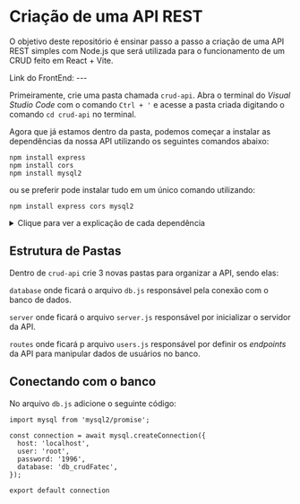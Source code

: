 # Criação de uma API REST

O objetivo deste repositório é ensinar passo a passo a criação de uma API REST simples com Node.js que será utilizada para o funcionamento de um CRUD feito em React + Vite.

Link do FrontEnd: ---

Primeiramente, crie uma pasta chamada ```crud-api```. Abra o terminal do *Visual Studio Code* com o comando ```Ctrl + '``` e acesse a pasta criada digitando o comando ```cd crud-api``` no terminal.

Agora que já estamos dentro da pasta, podemos começar a instalar as dependências da nossa API utilizando os seguintes comandos abaixo:

```
npm install express
npm install cors
npm install mysql2
```
ou se preferir pode instalar tudo em um único comando utilizando:

```
npm install express cors mysql2
```

<details>
  <summary>Clique para ver a explicação de cada dependência</summary>

  ```express``` é um *framework* voltado para aplicações *web* que utilizam Node.js. Geralmente é utilizado na criação de APIs ou servidores HTTP. Com o *Express* é possível criar rotas e lidar com requisições HTTP (GET, POST, PUT e DELETE)

  ```cors``` (Cross-Origin Resource Sharing) é um mecanismo de segurança utilizado pelos navegadores para controlar o acesso a recursos hospedados em domínios diferentes.

  Exemplo: Se esta API estiver rodando em `http://localhost:3000` e o *frontend* estiver em `http://localhost:3001`, o navegador irá bloquear as requisições, a menos que o servidor (API) permita explicitamente essa origem usando **CORS**.

  ```mysql2``` é um *client* para conectar seu *backend* Node.js a um banco de dados MySQL ou MariaDB.
</details>

## Estrutura de Pastas

Dentro de ```crud-api``` crie 3 novas pastas para organizar a API, sendo elas:

```database``` onde ficará o arquivo ```db.js``` responsável pela conexão com o banco de dados.

```server``` onde ficará o arquivo ```server.js``` responsável por inicializar o servidor da API.

```routes``` onde ficará p arquivo ```users.js``` responsável por definir os *endpoints* da API para manipular dados de usuários no banco.

## Conectando com o banco

No arquivo ```db.js``` adicione o seguinte código:

```
import mysql from 'mysql2/promise';

const connection = await mysql.createConnection({
  host: 'localhost',
  user: 'root',
  password: '1996',
  database: 'db_crudFatec',
});

export default connection
```











